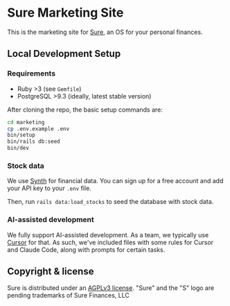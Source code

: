 # Sure Marketing Site

This is the marketing site for [Sure](https://sure.am), an OS for your personal finances.

## Local Development Setup

### Requirements

- Ruby >3 (see `Gemfile`)
- PostgreSQL >9.3 (ideally, latest stable version)

After cloning the repo, the basic setup commands are:

```sh
cd marketing
cp .env.example .env
bin/setup
bin/rails db:seed
bin/dev
```

### Stock data

We use [Synth](https://synthfinance.com) for financial data. You can sign up for a free account and add your API key to your `.env` file.

Then, run `rails data:load_stocks` to seed the database with stock data.

### AI-assisted development

We fully support AI-assisted development. As a team, we typically use [Cursor](https://cursor.com) for that. As such, we've included files with some rules for Cursor and Claude Code, along with prompts for certain tasks.

## Copyright & license

Sure is distributed under an [AGPLv3 license](https://github.com/we-promise/sure/blob/main/LICENSE). "Sure" and the "S" logo are pending trademarks of Sure Finances, LLC
